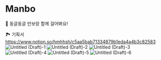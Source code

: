 # Manbo</br>

🐾 동글동글 만보랑 함께 걸어봐요!</br>

🏞 기획서
https://www.notion.so/hmhhsh/c5aa5bab71334879b1eda4a4b3c82583
![Untitled (Draft)-1](https://user-images.githubusercontent.com/53874628/142184526-b73a8483-1648-42ef-9528-dd86065cd223.jpg)
![Untitled (Draft)-2](https://user-images.githubusercontent.com/53874628/142184545-1d0eaefd-d3c0-42b7-bf16-3e82a537c22e.jpg)
![Untitled (Draft)-3](https://user-images.githubusercontent.com/53874628/142184548-0ace5292-3253-4f6f-ab1d-d8f8c252e3ce.jpg)
![Untitled (Draft)-4](https://user-images.githubusercontent.com/53874628/142184553-40b3b151-362a-42d9-b663-5c2b2dfabb52.jpg)
![Untitled (Draft)-5](https://user-images.githubusercontent.com/53874628/142184555-ac815ffd-4d07-4acc-a324-b51286398971.jpg)
![Untitled (Draft)-6](https://user-images.githubusercontent.com/53874628/142184559-43951180-d680-433c-b167-874ddf0dd3ce.jpg)
